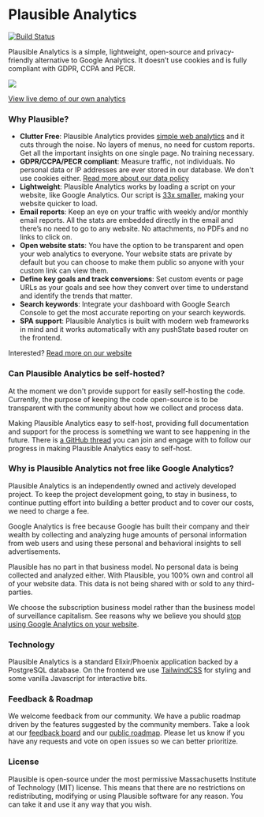 # Plausible Analytics

[![Build Status](https://travis-ci.org/plausible-insights/plausible.svg?branch=master)](https://travis-ci.org/plausible-insights/plausible)

Plausible Analytics is a simple, lightweight, open-source and privacy-friendly alternative to Google Analytics. It doesn’t use cookies and is fully compliant with GDPR, CCPA and PECR. 

![](https://plausible.io/assets/images/privacy-focused-web-analytics.png)

[View live demo of our own analytics](https://plausible.io/plausible.io)

### Why Plausible?

- **Clutter Free**: Plausible Analytics provides [simple web analytics](https://plausible.io/simple-web-analytics) and it cuts through the noise. No layers of menus, no need for custom reports. Get all the important insights on one single page. No training necessary.
- **GDPR/CCPA/PECR compliant**: Measure traffic, not individuals. No personal data or IP addresses are ever stored in our database. We don't use cookies either. [Read more about our data policy](https://plausible.io/data-policy)
- **Lightweight**: Plausible Analytics works by loading a script on your website, like Google Analytics. Our script is [33x smaller](https://plausible.io/lightweight-web-analytics), making your website quicker to load.
- **Email reports**: Keep an eye on your traffic with weekly and/or monthly email reports. All the stats are embedded directly in the email and there’s no need to go to any website. No attachments, no PDFs and no links to click on.
- **Open website stats**: You have the option to be transparent and open your web analytics to everyone. Your website stats are private by default but you can choose to make them public so anyone with your custom link can view them.
- **Define key goals and track conversions**: Set custom events or page URLs as your goals and see how they convert over time to understand and identify the trends that matter. 
- **Search keywords**: Integrate your dashboard with Google Search Console to get the most accurate reporting on your search keywords.
- **SPA support**: Plausible Analytics is built with modern web frameworks in mind and it works automatically with any pushState based router on the frontend.

Interested? [Read more on our website](https://plausible.io)

### Can Plausible Analytics be self-hosted?

At the moment we don't provide support for easily self-hosting the code. Currently, the purpose of keeping the code open-source is to be transparent with the community about how we collect and process data.

Making Plausible Analytics easy to self-host, providing full documentation and support for the process is something we want to see happening in the future. There is [a GitHub thread](https://github.com/plausible-insights/plausible/issues/26) you can join and engage with to follow our progress in making Plausible Analytics easy to self-host.

### Why is Plausible Analytics not free like Google Analytics?

Plausible Analytics is an independently owned and actively developed project. To keep the project development going, to stay in business, to continue putting effort into building a better product and to cover our costs, we need to charge a fee.

Google Analytics is free because Google has built their company and their wealth by collecting and analyzing huge amounts of personal information from web users and using these personal and behavioral insights to sell advertisements.

Plausible has no part in that business model. No personal data is being collected and analyzed either. With Plausible, you 100% own and control all of your website data. This data is not being shared with or sold to any third-parties.

We choose the subscription business model rather than the business model of surveillance capitalism. See reasons why we believe you should [stop using Google Analytics on your website](https://plausible.io/blog/remove-google-analytics).

### Technology

Plausible Analytics is a standard Elixir/Phoenix application backed by a PostgreSQL database. On the frontend we use
[TailwindCSS](https://tailwindcss.com/) for styling and some vanilla Javascript for interactive bits.

### Feedback & Roadmap

We welcome feedback from our community. We have a public roadmap driven by the features suggested by the community members. Take a look at our [feedback board](https://plausible.io/feedback) and our [public roadmap](https://plausible.io/roadmap). Please let us know if you have any requests and vote on open issues so we can better prioritize.

### License

Plausible is open-source under the most permissive Massachusetts Institute of Technology (MIT) license. This means that there are no restrictions on redistributing, modifying or using Plausible software for any reason. You can take it and use it any way that you wish.
